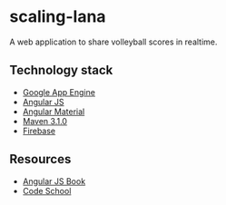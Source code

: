 scaling-lana
============

A web application to share volleyball scores in realtime.

## Technology stack
- [Google App Engine][1]
- [Angular JS][4]
- [Angular Material][16]
- [Maven 3.1.0][9]
- [Firebase][15]

## Resources
- [Angular JS Book][13]
- [Code School][14]



[1]: https://developers.google.com/appengine
[2]: http://java.com/en/
[3]: https://localhost:8888/
[4]: https://angularjs.org/
[5]: http://getbootstrap.com/2.3.2/
[6]: http://chieffancypants.github.io/angular-hotkeys/
[7]: http://momentjs.com/
[8]: http://angular-ui.github.io/bootstrap/
[9]: http://maven.apache.org/
[10]: http://angular-ui.github.io/bootstrap/
[11]: http://imsky.github.io/holder
[12]: https://material.angularjs.org
[13]: http://www.angularjsbook.com/
[14]: https://www.codeschool.com/paths/javascript#angular-js
[15]: https://www.firebase.com
[16]: https://material.angularjs.org/
